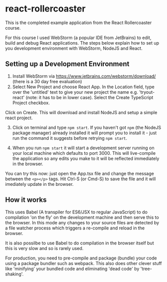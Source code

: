 # react-rollercoaster
This is the completed example application from the React Rollercoaster course.

For this course I used WebStorm (a popular IDE from JetBrains) to edit, build and debug React applications.  The steps below explain how to set up you development environment with WebStorm, NodeJS and React.

## Setting up a Development Environment

1. Install WebStorm via https://www.jetbrains.com/webstorm/download/ (there is a 30 day free evaluation)
2. Select New Project and choose React App.  In the Location field, type over the 'untitled' text to give your new project the name  e.g. 'tryout-react' (note: it has to be in lower case).  Select the Create TypeScript Project checkbox.

Click on Create. This will download and install NodeJS and setup a simple react project.

3. Click on terminal and type `npm start`.  If you haven't got `npm` (the NodeJS package manager) already installed it will prompt you to install it - just run the command it suggests before retrying `npm start`.

4. When you run `npm start` it will start a development server running on your local machine which defaults to port 3000.  This will live-compile the application so any edits you make to it will be reflected immediately in the browser.

You can try this now: just open the App.tsx file and change the message between the `<p></p>` tags.  Hit Ctrl-S (or Cmd-S) to save the file and it will imediately update in the browser.

## How it works

This uses Babel (A transpiler for ES6/JSX to regular JavaScript) to do compilation 'on the fly' on the development machine and then serve this to the browser.  In this mode any changes to your source files are detected by a file watcher process which triggers a re-compile and reload in the browser. 

It is also possilbe to use Babel to do compilation in the browser itself but this is very slow and so is rarely used.

For production, you need to pre-compile and package (bundle) your code using a package bundler such as webpack. This also does other clever stuff like 'minifying' your bundled code and eliminating 'dead code' by 'tree-shaking'.


